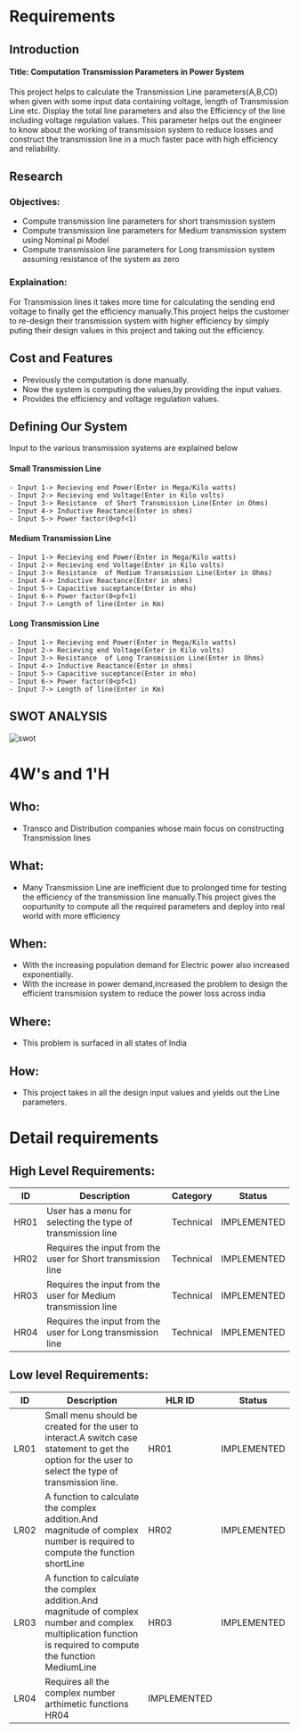 # Requirements
## Introduction
#### Title: Computation Transmission Parameters in Power System
This project helps to calculate the Transmission Line parameters(A,B,CD) when given with some input data containing voltage, length of Transmission Line etc. Display the total line parameters and also the Efficiency of the line including voltage regulation values. This parameter helps out the engineer to know about the working of transmission system to reduce losses and construct the transmission line in a much faster pace with high efficiency and reliability.

## Research
### Objectives:
  - Compute transmission line parameters for short transmission system
  - Compute transmission line parameters for Medium transmission system using Nominal pi Model
  - Compute transmission line parameters for Long transmission system assuming resistance of the system as zero
  ### Explaination:
   For Transmission lines it takes more time for calculating the sending end voltage to finally get the efficiency manually.This project helps the customer to re-design their transmission system with higher efficiency by simply puting their design values in this project and taking out the efficiency.
## Cost and Features
- Previously the computation is done manually.
- Now the system is computing the values,by providing the input values.
- Provides the efficiency and voltage regulation values. 
## Defining Our System
  Input to the various transmission systems are explained below
  #### Small Transmission Line
    - Input 1-> Recieving end Power(Enter in Mega/Kilo watts)
    - Input 2-> Recieving end Voltage(Enter in Kilo volts)
    - Input 3-> Resistance  of Short Transmission Line(Enter in Ohms)
    - Input 4-> Inductive Reactance(Enter in ohms)
    - Input 5-> Power factor(0<pf<1)
  #### Medium Transmission Line
    - Input 1-> Recieving end Power(Enter in Mega/Kilo watts)
    - Input 2-> Recieving end Voltage(Enter in Kilo volts)
    - Input 3-> Resistance  of Medium Transmission Line(Enter in Ohms)
    - Input 4-> Inductive Reactance(Enter in ohms)
    - Input 5-> Capacitive suceptance(Enter in mho)
    - Input 6-> Power factor(0<pf<1)
    - Input 7-> Length of line(Enter in Km)
  #### Long Transmission Line
    - Input 1-> Recieving end Power(Enter in Mega/Kilo watts)
    - Input 2-> Recieving end Voltage(Enter in Kilo volts)
    - Input 3-> Resistance  of Long Transmission Line(Enter in Ohms)
    - Input 4-> Inductive Reactance(Enter in ohms)
    - Input 5-> Capacitive suceptance(Enter in mho)
    - Input 6-> Power factor(0<pf<1)
    - Input 7-> Length of line(Enter in Km)

## SWOT ANALYSIS
  ![swot](https://user-images.githubusercontent.com/36735523/114818941-3f939500-9dda-11eb-8742-94560f170af5.png)


# 4W&#39;s and 1&#39;H

## Who:
- Transco and Distribution companies whose main focus on constructing Transmission lines

## What:
- Many Transmission Line are inefficient due to prolonged time for testing the efficiency of the transmission line manually.This project gives the oopurtunity to compute all the required parameters and deploy into real world with more efficiency

## When:
- With the increasing population demand for Electric power also increased exponentially.
- With the increase in power demand,increased the problem to design the efficient transmision system to reduce the power loss across india

## Where:
- This problem is surfaced in all states of India

## How:
- This project takes in all the design input values and yields out the Line parameters.

# Detail requirements
## High Level Requirements:
| ID | Description | Category | Status
| ------ | ------ | ------ | ------|
| HR01 | User has a menu for selecting the type of transmission line     |  Technical  |  IMPLEMENTED   |
| HR02 | Requires the input from the user for Short transmission line | Technical | IMPLEMENTED  |
| HR03 | Requires the input from the user for Medium transmission line | Technical | IMPLEMENTED  |
| HR04 | Requires the input from the user for Long transmission line | Technical | IMPLEMENTED  | 


##  Low level Requirements:
| ID | Description | HLR ID | Status
| ------ | ------ | ------ | ------|
| LR01 | Small menu should be created for the user to interact.A switch case statement to get the option for the user to select the type of transmission line.     |  HR01  |  IMPLEMENTED|
| LR02 | A function to calculate the complex addition.And magnitude of complex number is required to compute the function shortLine | HR02 | IMPLEMENTED|
| LR03 | A function to calculate the complex addition.And magnitude of complex number and complex multiplication function is required to compute the function MediumLine | HR03 |IMPLEMENTED|
| LR04 | Requires all the complex number arthimetic functions   HR04 | IMPLEMENTED| 
